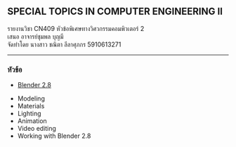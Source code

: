 ## SPECIAL TOPICS IN COMPUTER ENGINEERING II

รายงานวิชา CN409 หัวข้อพิเศษทางวิศวกรรมคอมพิวเตอร์ 2  
เสนอ อาจารย์ชุมพล บุญมี  
จัดทำโดย นางสาว ชณิตา ลีลาศุภกร 5910613271  
  
-------------
  
### หัวข้อ
+ [Blender 2.8](project/Blender2.8.md)
- Modeling
- Materials
- Lighting
- Animation
- Video editing
- Working with Blender 2.8
